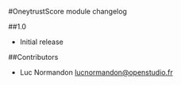 #OneytrustScore module changelog
 
 ##1.0
 
 - Initial release
 
 ##Contributors
 
 - Luc Normandon   <lucnormandon@openstudio.fr>